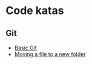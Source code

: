 # Code katas
## Git
* [Basic Git](git/basic-git.md)
* [Moving a file to a new folder](git/moving-files.md)

